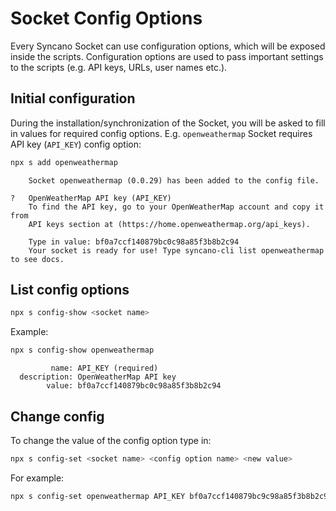 # Socket Config Options

Every Syncano Socket can use configuration options, which will be exposed inside the scripts. Configuration options are used to pass important settings to the scripts (e.g. API keys, URLs, user names etc.).

## Initial configuration

During the installation/synchronization of the Socket, you will be asked to fill in values for required config options. E.g. `openweathermap` Socket requires API key (`API_KEY`) config option:

```sh
npx s add openweathermap
```

```
    Socket openweathermap (0.0.29) has been added to the config file.

?   OpenWeatherMap API key (API_KEY)
    To find the API key, go to your OpenWeatherMap account and copy it from
    API keys section at (https://home.openweathermap.org/api_keys).

    Type in value: bf0a7ccf140879bc0c98a85f3b8b2c94
    Your socket is ready for use! Type syncano-cli list openweathermap to see docs.
```

## List config options
```sh
npx s config-show <socket name>
```

Example:
```sh
npx s config-show openweathermap
```

```
         name: API_KEY (required)
  description: OpenWeatherMap API key
        value: bf0a7ccf140879bc0c98a85f3b8b2c94
```

## Change config

To change the value of the config option type in:
```sh
npx s config-set <socket name> <config option name> <new value>
```

For example:
```sh
npx s config-set openweathermap API_KEY bf0a7ccf140879bc9c98a85f3b8b2c94
```
